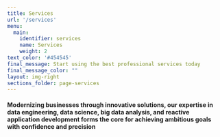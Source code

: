 ```yaml
---
title: Services
url: '/services'
menu:
  main:
    identifier: services
    name: Services
    weight: 2
text_color: '#454545'
final_message: Start using the best professional services today
final_message_color: ""
layout: img-right
sections_folder: page-services
---
```

#### Modernizing businesses through innovative solutions, our expertise in data engineering, data science, big data analysis, and reactive application development forms the core for achieving ambitious goals with confidence and precision
